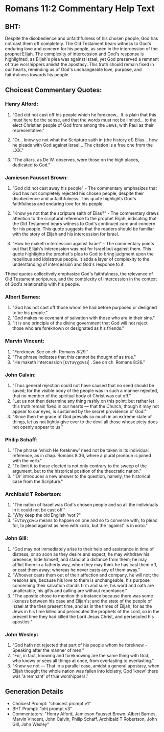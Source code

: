 # Romans 11:2 Commentary Help Text

## BHT:
Despite the disobedience and unfaithfulness of his chosen people, God has not cast them off completely. The Old Testament bears witness to God's enduring love and concern for his people, as seen in the intercession of the prophet Elijah. The complexity of intercession and God's response is highlighted, as Elijah's plea was against Israel, yet God preserved a remnant of true worshippers amidst the apostasy. This truth should remain fixed in our hearts, reminding us of God's unchangeable love, purpose, and faithfulness towards his people.

## Choicest Commentary Quotes:
### Henry Alford:
1. "God did not cast off his people which he foreknew... It is plain that this must here be the sense, and that the words must not be limited... to the elect Christian people of God from among the Jews, with Paul as their representative."

2. "Or... know ye not what the Scripture saith in (the history of) Elias... how he pleads with God against Israel... The citation is a free one from the LXX."

3. "The altars, as De W. observes, were those on the high places, dedicated to God."

### Jamieson Fausset Brown:
1. "God did not cast away his people" - The commentary emphasizes that God has not completely rejected his chosen people, despite their disobedience and unfaithfulness. This quote highlights God's faithfulness and enduring love for his people.

2. "Know ye not that the scripture saith of Elias?" - The commentary draws attention to the scriptural reference to the prophet Elijah, indicating that the Old Testament bears witness to God's continued care and concern for his people. This quote suggests that the readers should be familiar with the story of Elijah and his intercession for Israel.

3. "How he maketh intercession against Israel" - The commentary points out that Elijah's intercession was not for Israel but against them. This quote highlights the prophet's plea to God to bring judgment upon the rebellious and idolatrous people. It adds a layer of complexity to the understanding of intercession and God's response to it.

These quotes collectively emphasize God's faithfulness, the relevance of Old Testament scriptures, and the complexity of intercession in the context of God's relationship with his people.

### Albert Barnes:
1. "God has not cast off those whom he had before purposed or designed to be his people."
2. "God makes no covenant of salvation with those who are in their sins."
3. "It is one principle of the divine government that God will not reject those who are foreknown or designated as his friends."

### Marvin Vincent:
1. "Foreknew. See on ch. Romans 8:29." 
2. "The phrase indicates that this cannot be thought of as true." 
3. "He maketh intercession [εντυγχανει] . See on ch. Romans 8:26."

### John Calvin:
1. "Thus general rejection could not have caused that no seed should be saved; for the visible body of the people was in such a manner rejected, that no member of the spiritual body of Christ was cut off."
2. "Let us not then determine any thing rashly on this point; but rather let this truth remain fixed in our hearts — that the Church, though it may not appear to our eyes, is sustained by the secret providence of God."
3. "Since then the grace of God prevails so much in an extreme state of things, let us not lightly give over to the devil all those whose piety does not openly appear to us."

### Philip Schaff:
1. "The phrase ‘which He foreknew’ need not be taken in its individual reference, as in chap. Romans 8:36, where a plural pronoun is joined with the verb."
2. "To limit it to those elected is not only contrary to the sweep of the argument, but to the historical position of the theocratic nation."
3. "‘Or’ introduces a new answer to the question, namely, the historical case from the Scripture."

### Archibald T Robertson:
1. "The nation of Israel was God's chosen people and so all the individuals in it could not be cast off."
2. "Why keep the old English 'wot'?" 
3. "Εντυγχανω means to happen on one and so to converse with, to plead for, to plead against as here with κατα, but the 'against' is in κατα."

### John Gill:
1. "God may not immediately arise to their help and assistance in time of distress, or so soon as they desire and expect; he may withdraw his presence, hide himself, and stand at a distance from them; he may afflict them in a fatherly way, when they may think he has cast them off, or cast them away; whereas he never casts any of them away." 
2. "Whoever casts them out of their affection and company, he will not; the reasons are, because his love to them is unchangeable, his purpose concerning their salvation stands firm and sure, his word and oath are unalterable, his gifts and calling are without repentance."
3. "The apostle chose to mention this instance because there was some likeness between his case and Elijah's; and the state of the people of Israel at the then present time, and as in the times of Elijah; for as the Jews in his time killed and persecuted the prophets of the Lord, so in the present time they had killed the Lord Jesus Christ, and persecuted his apostles."

### John Wesley:
1. "God hath not rejected that part of his people whom he foreknew - Speaking after the manner of men."
2. "For, in fact, knowing and foreknowing are the same thing with God, who knows or sees all things at once, from everlasting to everlasting."
3. "Know ye not — That in a parallel case, amidst a general apostasy, when Elijah thought the whole nation was fallen into idolatry, God 'knew' there was 'a remnant' of true worshippers."


## Generation Details
- Choicest Prompt: "choicest prompt v1"
- BHT Prompt: "bht prompt v3"
- Commentators: "Henry Alford, Jamieson Fausset Brown, Albert Barnes, Marvin Vincent, John Calvin, Philip Schaff, Archibald T Robertson, John Gill, John Wesley"

